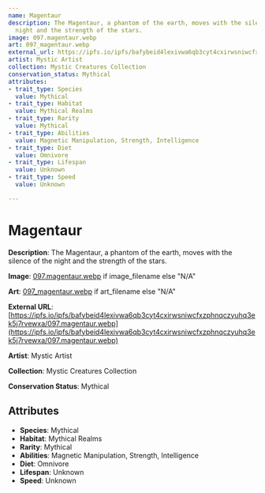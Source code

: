 ```yaml
---
name: Magentaur
description: The Magentaur, a phantom of the earth, moves with the silence of the
  night and the strength of the stars.
image: 097.magentaur.webp
art: 097_magentaur.webp
external_url: https://ipfs.io/ipfs/bafybeid4lexivwa6qb3cyt4cxirwsniwcfxzphnqczyuhq3ek5j7rvewxa/097.magentaur.webp
artist: Mystic Artist
collection: Mystic Creatures Collection
conservation_status: Mythical
attributes:
- trait_type: Species
  value: Mythical
- trait_type: Habitat
  value: Mythical Realms
- trait_type: Rarity
  value: Mythical
- trait_type: Abilities
  value: Magnetic Manipulation, Strength, Intelligence
- trait_type: Diet
  value: Omnivore
- trait_type: Lifespan
  value: Unknown
- trait_type: Speed
  value: Unknown

---
```


# Magentaur

**Description**: The Magentaur, a phantom of the earth, moves with the silence of the night and the strength of the stars.

**Image**: [097.magentaur.webp](./097.magentaur.webp) if image_filename else "N/A"

**Art**: [097_magentaur.webp](./097_magentaur.webp) if art_filename else "N/A"

**External URL**: [https://ipfs.io/ipfs/bafybeid4lexivwa6qb3cyt4cxirwsniwcfxzphnqczyuhq3ek5j7rvewxa/097.magentaur.webp](https://ipfs.io/ipfs/bafybeid4lexivwa6qb3cyt4cxirwsniwcfxzphnqczyuhq3ek5j7rvewxa/097.magentaur.webp)

**Artist**: Mystic Artist

**Collection**: Mystic Creatures Collection

**Conservation Status**: Mythical

## Attributes
- **Species**: Mythical
- **Habitat**: Mythical Realms
- **Rarity**: Mythical
- **Abilities**: Magnetic Manipulation, Strength, Intelligence
- **Diet**: Omnivore
- **Lifespan**: Unknown
- **Speed**: Unknown
